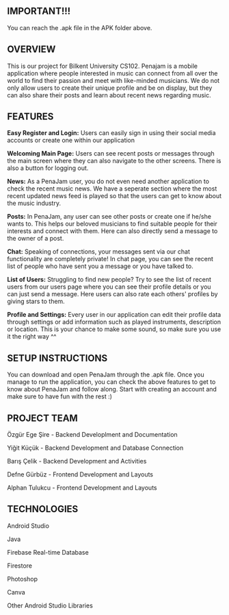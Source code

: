 ## IMPORTANT!!!
You can reach the .apk file in the APK folder above.

## OVERVIEW
This is our project for Bilkent University CS102. Penajam is a mobile application where people interested in music can connect from all over the world to find their passion and meet with like-minded musicians. We do not only allow users to create their unique profile and be on display, but they can also share their posts and learn about recent news regarding music.
   
## FEATURES
**Easy Register and Login:**
Users can easily sign in using their social media accounts or create one within our application

**Welcoming Main Page:** 
Users can see recent posts or messages through the main screen where they can also navigate to the other screens. There is also a button for logging out.

**News:**
As a PenaJam user, you do not even need another application to check the recent music news. We have a seperate section where the most recent updated news feed is played so that the users can get to know about the music industry.

**Posts:** 
In PenaJam, any user can see other posts or create one if he/she wants to. This helps our beloved musicians to find suitable people for their interests and connect with them. Here can also directly send a message to the owner of a post.

**Chat:**
Speaking of connections, your messages sent via our chat functionality are completely private! In chat page, you can see the recent list of people who have sent you a message or you have talked to.

**List of Users:** 
Struggling to find new people? Try to see the list of recent users from our users page where you can see their profile details or you can just send a message. Here users can also rate each others' profiles by giving stars to them.

**Profile and Settings:** 
Every user in our application can edit their profile data through settings or add information such as played instruments, description or location. This is your chance to make some sound, so make sure you use it the right way ^^
   
## SETUP INSTRUCTIONS
You can download and open PenaJam through the .apk file. Once you manage to run the application, you can check the above features to get to know about PenaJam and follow along. Start with creating an account and make sure to have fun with the rest :)
   
## PROJECT TEAM
Özgür Ege Şire - Backend Developlment and Documentation

Yiğit Küçük - Backend Development and Database Connection

Barış Çelik - Backend Development and Activities

Defne Gürbüz - Frontend Development and Layouts

Alphan Tulukcu - Frontend Development and Layouts

## TECHNOLOGIES
Android Studio

Java

Firebase Real-time Database

Firestore

Photoshop

Canva

Other Android Studio Libraries
